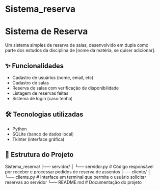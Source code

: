 # Sistema_reserva

# Sistema de Reserva

Um sistema simples de reserva de salas, desenvolvido em dupla como parte dos estudos da disciplina de [nome da matéria, se quiser adicionar].

## ✨ Funcionalidades

- Cadastro de usuários (nome, email, etc)
- Cadastro de salas
- Reserva de salas com verificação de disponibilidade
- Listagem de reservas feitas
- Sistema de login (caso tenha)

## 🛠 Tecnologias utilizadas

- Python
- SQLite (banco de dados local)
- Tkinter (interface gráfica)

## 📁 Estrutura do Projeto

Sistema_reserva/
├── servidor/
│   └── servidor.py        # Código responsável por receber e processar pedidos de reserva de assentos
├── cliente/
│   └── cliente.py         # Interface em terminal que permite o usuário solicitar reservas ao servidor
└── README.md              # Documentação do projeto


